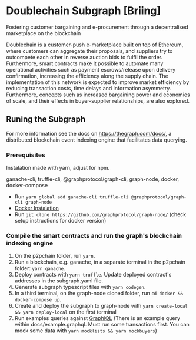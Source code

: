 # Doublechain Subgraph [Briing]
Fostering customer bargaining and e-procurement through a decentralised marketplace on the blockchain

Doublechain is a customer-push e-marketplace built on top of Ethereum, where customers can aggregate their proposals, and suppliers try to outcompete each other in reverse auction bids to fulfil the order. Furthermore, smart contracts make it possible to automate many operational activities such as payment escrows/release upon delivery confirmation, increasing the efficiency along the supply chain. The implementation of this network is expected to improve market efficiency by reducing transaction costs, time delays and information asymmetry. Furthermore, concepts such as increased bargaining power and economies of scale, and their effects in buyer-supplier relationships, are also explored.

## Runing the Subgraph

For more information see the docs on https://thegraph.com/docs/, a distributed blockchain event indexing engine that facilitates data querying.

### Prerequisites

Instalation made with yarn, adjust for npm.

ganache-cli, truffle-cli, @graphprotocol/graph-cli, graph-node, docker, docker-compose

- Run `yarn global add ganache-cli truffle-cli @graphprotocol/graph-cli graph-node`
- [Docker Instalation](https://docs.docker.com/install/linux/docker-ce/debian/)
- Run `git clone https://github.com/graphprotocol/graph-node/` (check setup instructions for docker version)

### Compile the smart contracts and run the graph's blockchain indexing engine

1. On the p2pchain folder, run `yarn`.
2. Run a blockchain, e.g. ganache, in a separate terminal in the p2pchain folder: `yarn ganache`.
3. Deploy contracts with `yarn truffle`. Update deployed contract's addresses in the subgraph.yaml file.
4. Generate subgraph typescript files with `yarn codegen`.
5. In a third terminal, on the graph-node cloned folder, run `cd docker && docker-compose up`.
6. Create and deploy the subgraph to graph-node with `yarn create-local && yarn deploy-local` on the first terminal
7. Run examples queries against [GraphiQL](http://127.0.0.1:8000/subgraphs/name/doublechain/subgraph) (There is an example query within docs/example.graphql. Must run some transactions first. You can mock some data with `yarn mocklists && yarn mockbuyers`)